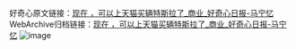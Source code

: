 好奇心原文链接：[现在 ，可以上天猫买辆特斯拉了_商业_好奇心日报-马宁忆](https://www.qdaily.com/articles/2973.html)
WebArchive归档链接：[现在 ，可以上天猫买辆特斯拉了_商业_好奇心日报-马宁忆](http://web.archive.org/web/20190623151718/https://www.qdaily.com/articles/2973.html)
![image](http://ww3.sinaimg.cn/large/007d5XDply1g3v6x1wfgyj30u02hyhdt)